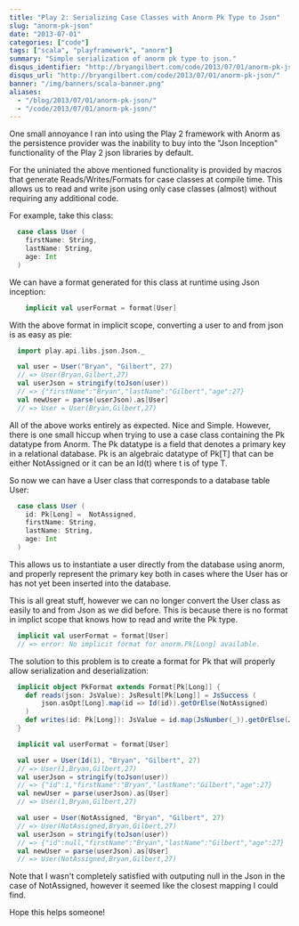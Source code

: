 ```yaml
---
title: "Play 2: Serializing Case Classes with Anorm Pk Type to Json"
slug: "anorm-pk-json"
date: "2013-07-01"
categories: ["code"]
tags: ["scala", "playframework", "anorm"]
summary: "Simple serialization of anorm pk type to json."
disqus_identifier: "http://bryangilbert.com/code/2013/07/01/anorm-pk-json/"
disqus_url: "http://bryangilbert.com/code/2013/07/01/anorm-pk-json/"
banner: "/img/banners/scala-banner.png"
aliases:
  - "/blog/2013/07/01/anorm-pk-json/"
  - "/code/2013/07/01/anorm-pk-json/"
---
```


One small annoyance I ran into using the Play 2 framework with Anorm as the persistence provider was the inability to 
buy into the "Json Inception" functionality of the Play 2 json libraries by default. 

For the uniniated the above mentioned functionality is provided by macros that generate Reads/Writes/Formats for case
classes at compile time. This allows us to read and write json using only case classes (almost) without requiring any 
additional code.

For example, take this class:

```scala
  case class User (
    firstName: String,
    lastName: String,
    age: Int
  )
```

We can have a format generated for this class at runtime using Json inception:

```scala
    implicit val userFormat = format[User]
```

With the above format in implicit scope, converting a user to and from json is as easy as pie:

```scala
  import play.api.libs.json.Json._

  val user = User("Bryan", "Gilbert", 27) 
  // => User(Bryan,Gilbert,27)
  val userJson = stringify(toJson(user)) 
  // => {"firstName":"Bryan","lastName":"Gilbert","age":27}
  val newUser = parse(userJson).as[User] 
  // => User = User(Bryan,Gilbert,27)
```

All of the above works entirely as expected. Nice and Simple. However, there is one small hiccup when trying to use a case
class containing the Pk datatype from Anorm. The Pk datatype is a field that denotes a primary key in a relational database. 
Pk is an algebraic datatype of Pk\[T\] that can be either NotAssigned or it can be an Id(t) where t is of type T.

So now we can have a User class that corresponds to a database table User:

```scala
  case class User (
    id: Pk[Long] =  NotAssigned,
    firstName: String,
    lastName: String,
    age: Int
  )
```

This allows us to instantiate a user directly from the database using anorm, and properly represent the primary key both in cases 
where the User has or has not yet been inserted into the database. 

This is all great stuff, however we can no longer convert the User class as easily to and from Json as we did before. This is
because there is no format in implict scope that knows how to read and write the Pk type.

```scala
  implicit val userFormat = format[User] 
  // => error: No implicit format for anorm.Pk[Long] available.
```

The solution to this problem is to create a format for Pk that will properly allow serialization and deserialization:

```scala
  implicit object PkFormat extends Format[Pk[Long]] {
    def reads(json: JsValue): JsResult[Pk[Long]] = JsSuccess (
        json.asOpt[Long].map(id => Id(id)).getOrElse(NotAssigned)
    )
    def writes(id: Pk[Long]): JsValue = id.map(JsNumber(_)).getOrElse(JsNull)
  }

  implicit val userFormat = format[User]

  val user = User(Id(1), "Bryan", "Gilbert", 27) 
  // => User(1,Bryan,Gilbert,27)
  val userJson = stringify(toJson(user)) 
  // => {"id":1,"firstName":"Bryan","lastName":"Gilbert","age":27}
  val newUser = parse(userJson).as[User] 
  // => User(1,Bryan,Gilbert,27)

  val user = User(NotAssigned, "Bryan", "Gilbert", 27) 
  // => User(NotAssigned,Bryan,Gilbert,27)
  val userJson = stringify(toJson(user)) 
  // => {"id":null,"firstName":"Bryan","lastName":"Gilbert","age":27}
  val newUser = parse(userJson).as[User] 
  // => User(NotAssigned,Bryan,Gilbert,27)
```

Note that I wasn't completely satisfied with outputing null in the Json in the case of NotAssigned, however it seemed
like the closest mapping I could find.

Hope this helps someone!
